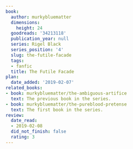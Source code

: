 ```yaml
---
book:
  author: murkybluematter
  dimensions:
    height: 24
  goodreads: '34213118'
  publication_year: null
  series: Rigel Black
  series_position: '4'
  slug: the-futile-facade
  tags:
  - fanfic
  title: The Futile Facade
plan:
  date_added: '2019-02-07'
related_books:
- book: murkybluematter/the-ambiguous-artifice
  text: The previous book in the series.
- book: murkybluematter/the-pureblood-pretense
  text: The first book in the series.
review:
  date_read:
  - 2019-02-08
  did_not_finish: false
  rating: 3
---
```

